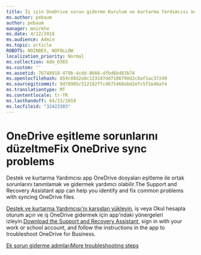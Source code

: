 ```yaml
---
title: İş için OneDrive sorun giderme Kurulum ve kurtarma Yardımcısı kullanın
ms.author: pebaum
author: pebaum
manager: mnirkhe
ms.date: 4/12/2018
ms.audience: Admin
ms.topic: article
ROBOTS: NOINDEX, NOFOLLOW
localization_priority: Normal
ms.collection: Adm_O365
ms.custom: ''
ms.assetid: 76748918-479b-4cdd-8666-dfbd6b483b74
ms.openlocfilehash: 659c08d2e8c123147dd7106798d2c8af1ac37249
ms.sourcegitcommit: 9d78905c512192ffc4675468abd2efc5f2e4baf4
ms.translationtype: MT
ms.contentlocale: tr-TR
ms.lasthandoff: 04/23/2019
ms.locfileid: "32423383"
---
```

# <a name="fix-onedrive-sync-problems"></a><span data-ttu-id="c4583-102">OneDrive eşitleme sorunlarını düzeltme</span><span class="sxs-lookup"><span data-stu-id="c4583-102">Fix OneDrive sync problems</span></span>

<span data-ttu-id="c4583-103">Destek ve kurtarma Yardımcısı app OneDrive dosyaları eşitleme ile ortak sorunlarını tanımlamak ve gidermek yardımcı olabilir.</span><span class="sxs-lookup"><span data-stu-id="c4583-103">The Support and Recovery Assistant app can help you identify and fix common problems with syncing OneDrive files.</span></span> 
  
<span data-ttu-id="c4583-104">[Destek ve kurtarma Yardımcısı'nı karşıdan yükleyin](https://aka.ms/sara), iş veya Okul hesapla oturum açın ve iş OneDrive gidermek için app'ndaki yönergeleri izleyin.</span><span class="sxs-lookup"><span data-stu-id="c4583-104">[Download the Support and Recovery Assistant](https://aka.ms/sara), sign in with your work or school account, and follow the instructions in the app to troubleshoot OneDrive for Business.</span></span> 
  
[<span data-ttu-id="c4583-105">Ek sorun giderme adımları</span><span class="sxs-lookup"><span data-stu-id="c4583-105">More troubleshooting steps</span></span>](https://go.microsoft.com/fwlink/?linkid=872097)
  

